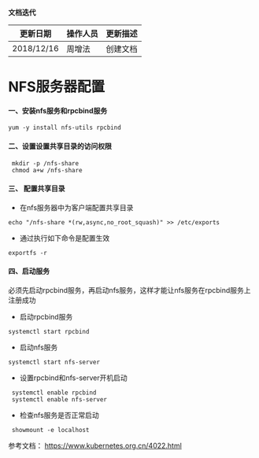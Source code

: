 **文档迭代**

|  更新日期 | 操作人员  | 更新描述  |
| ------------ | ------------ | ------------ |
|  2018/12/16 |周增法    | 创建文档  |

# NFS服务器配置

#### 一、安装nfs服务和rpcbind服务
```
yum -y install nfs-utils rpcbind
```
#### 二、设置设置共享目录的访问权限
```
 mkdir -p /nfs-share 
 chmod a+w /nfs-share
 ``` 
#### 三、 配置共享目录
  - 在nfs服务器中为客户端配置共享目录
  ```
  echo "/nfs-share *(rw,async,no_root_squash)" >> /etc/exports
  ```
  - 通过执行如下命令是配置生效
  ```
  exportfs -r
```

#### 四、启动服务
必须先启动rpcbind服务，再启动nfs服务，这样才能让nfs服务在rpcbind服务上注册成功
- 启动rpcbind服务
```
systemctl start rpcbind
```
- 启动nfs服务
```
systemctl start nfs-server
```
- 设置rpcbind和nfs-server开机启动
```
 systemctl enable rpcbind
 systemctl enable nfs-server
 ```
- 检查nfs服务是否正常启动
```
 showmount -e localhost
 ```
 
参考文档：
https://www.kubernetes.org.cn/4022.html
